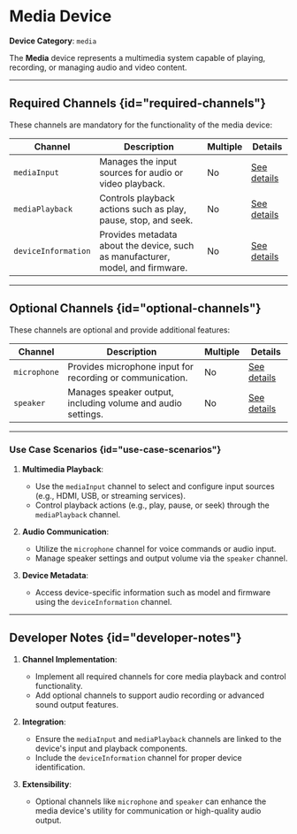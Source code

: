 # Media Device

**Device Category**: `media`

The **Media** device represents a multimedia system capable of playing, recording, or managing audio
and video content.

---

## Required Channels {id="required-channels"}

These channels are mandatory for the functionality of the media device:

| **Channel**         | **Description**                                                                | **Multiple** | **Details**                                |
|---------------------|--------------------------------------------------------------------------------|--------------|--------------------------------------------|
| `mediaInput`        | Manages the input sources for audio or video playback.                         | No           | [See details](MediaInputChannel.md)        |
| `mediaPlayback`     | Controls playback actions such as play, pause, stop, and seek.                 | No           | [See details](MediaPlaybackChannel.md)     |
| `deviceInformation` | Provides metadata about the device, such as manufacturer, model, and firmware. | No           | [See details](DeviceInformationChannel.md) |

---

## Optional Channels {id="optional-channels"}

These channels are optional and provide additional features:

| **Channel**  | **Description**                                              | **Multiple** | **Details**                         |
|--------------|--------------------------------------------------------------|--------------|-------------------------------------|
| `microphone` | Provides microphone input for recording or communication.    | No           | [See details](MicrophoneChannel.md) |
| `speaker`    | Manages speaker output, including volume and audio settings. | No           | [See details](SpeakerChannel.md)    |

---

### Use Case Scenarios {id="use-case-scenarios"}

1. **Multimedia Playback**:
    - Use the `mediaInput` channel to select and configure input sources (e.g., HDMI, USB, or streaming services).
    - Control playback actions (e.g., play, pause, or seek) through the `mediaPlayback` channel.

2. **Audio Communication**:
    - Utilize the `microphone` channel for voice commands or audio input.
    - Manage speaker settings and output volume via the `speaker` channel.

3. **Device Metadata**:
    - Access device-specific information such as model and firmware using the `deviceInformation` channel.

---

## Developer Notes {id="developer-notes"}

1. **Channel Implementation**:
    - Implement all required channels for core media playback and control functionality.
    - Add optional channels to support audio recording or advanced sound output features.

2. **Integration**:
    - Ensure the `mediaInput` and `mediaPlayback` channels are linked to the device's input and playback components.
    - Include the `deviceInformation` channel for proper device identification.

3. **Extensibility**:
    - Optional channels like `microphone` and `speaker` can enhance the media device's utility for communication or high-quality audio output.

